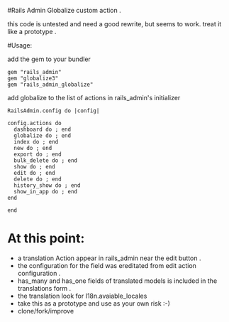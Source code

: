 #Rails Admin Globalize custom action . 

this code is untested and need a good rewrite, but seems to work.
treat it like a prototype . 

#Usage:

add the gem to your bundler 

    gem "rails_admin"
    gem "globalize3"
    gem "rails_admin_globalize"




add globalize to the list of actions in rails_admin's initializer 

    RailsAdmin.config do |config|

    config.actions do
      dashboard do ; end
      globalize do ; end
      index do ; end
      new do ; end
      export do ; end
      bulk_delete do ; end
      show do ; end
      edit do ; end
      delete do ; end
      history_show do ; end
      show_in_app do ; end
    end
    
    end
  
# At this point: 
  - a translation Action appear in rails_admin near the edit button . 
  - the configuration for the field was ereditated from edit action configuration .
  - has_many and has_one fields of translated models is included in the translations form . 
  - the translation look for I18n.avaiable_locales 
  - take this as a prototype and use as your own risk :-)
  - clone/fork/improve 

